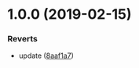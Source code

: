 # 1.0.0 (2019-02-15)


### Reverts

* update ([8aaf1a7](https://github.com/chengzao/guide/commit/8aaf1a7))
